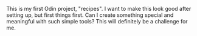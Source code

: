 This is my first Odin project, "recipes".
I want to make this look good after setting up, but first things first.
Can I create something special and meaningful with such simple tools? 
This will definitely be a challenge for me.